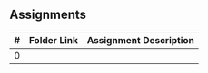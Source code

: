 ## Assignments

|  #  | Folder Link | Assignment Description |
| :-: | ----------- | ---------------------- |
|  0  |      |          |